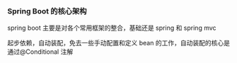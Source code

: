 ### Spring Boot 的核心架构
spring boot 主要是对各个常用框架的整合，基础还是 spring 和 spring mvc

起步依赖，自动装配，免去一些手动配置和定义 bean 的工作，自动装配的核心是通过@Conditional 注解

